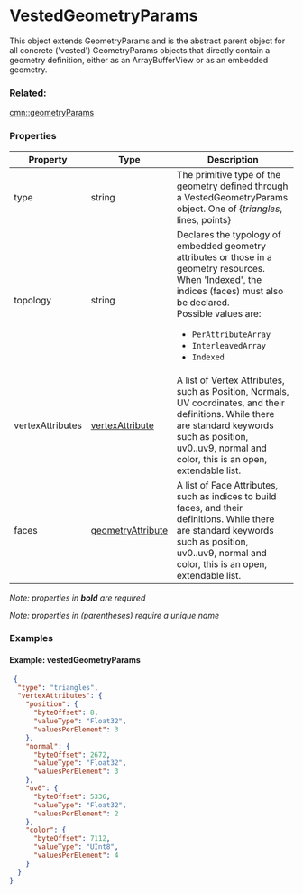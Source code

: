 # VestedGeometryParams

This object extends GeometryParams and is the abstract parent object for all concrete ('vested') GeometryParams objects that directly contain a geometry definition, either as an ArrayBufferView or as an embedded geometry.

### Related:

[cmn::geometryParams](geometryParams.cmn.md)
### Properties

| Property | Type | Description |
| --- | --- | --- |
| type | string | The primitive type of the geometry defined through a VestedGeometryParams object. One of {*triangles*, lines, points} |
| topology | string | Declares the typology of embedded geometry attributes or those in a geometry resources. When 'Indexed', the indices (faces) must also be declared.<div>Possible values are:<ul><li>`PerAttributeArray`</li><li>`InterleavedArray`</li><li>`Indexed`</li></ul></div> |
| vertexAttributes | [vertexAttribute](vertexAttribute.cmn.md) | A list of Vertex Attributes, such as Position, Normals, UV coordinates, and their definitions. While there are standard keywords such as position, uv0..uv9, normal and color, this is an open, extendable list. |
| faces | [geometryAttribute](geometryAttribute.cmn.md) | A list of Face Attributes, such as indices to build faces, and their definitions. While there are standard keywords such as position, uv0..uv9, normal and color, this is an open, extendable list. |

*Note: properties in **bold** are required*

*Note: properties in (parentheses) require a unique name*

### Examples 

#### Example: vestedGeometryParams 

```json
 {
  "type": "triangles",
  "vertexAttributes": {
    "position": {
      "byteOffset": 8,
      "valueType": "Float32",
      "valuesPerElement": 3
    },
    "normal": {
      "byteOffset": 2672,
      "valueType": "Float32",
      "valuesPerElement": 3
    },
    "uv0": {
      "byteOffset": 5336,
      "valueType": "Float32",
      "valuesPerElement": 2
    },
    "color": {
      "byteOffset": 7112,
      "valueType": "UInt8",
      "valuesPerElement": 4
    }
  }
} 
```

